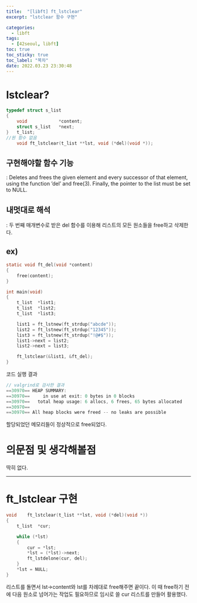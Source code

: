 ```yaml
---
title:  "[libft] ft_lstclear"
excerpt: "lstclear 함수 구현"

categories:
  - libft
tags:
  - [42seoul, libft]
toc: true
toc_sticky: true
toc_label: "목차"
date: 2022.03.23 23:30:48
---
```


# lstclear?

```c
typedef struct s_list
{
	void			*content;
	struct s_list	*next;
}	t_list;
//원 함수 없음
    void ft_lstclear(t_list **lst, void (*del)(void *));
```

## 구현해야할 함수 기능    
:  Deletes and frees the given element and every successor of that element, using the function ’del’ and free(3). Finally, the pointer to the list must be set to NULL.    

## 내멋대로 해석    
:  두 번째 매개변수로 받은 del 함수를 이용해 리스트의 모든 원소들을 free하고 삭제한다.     

## ex)    
```c
static void	ft_del(void *content)
{
	free(content);
}

int	main(void)
{
	t_list	*list1;
	t_list	*list2;
	t_list	*list3;

	list1 = ft_lstnew(ft_strdup("abcde"));
	list2 = ft_lstnew(ft_strdup("12345"));
	list3 = ft_lstnew(ft_strdup("!@#$"));
	list1->next = list2;
	list2->next = list3;

	ft_lstclear(&list1, &ft_del);
}
```
코드 실행 결과
```c
// valgrind로 검사한 결과
==30970== HEAP SUMMARY:
==30970==     in use at exit: 0 bytes in 0 blocks
==30970==   total heap usage: 6 allocs, 6 frees, 65 bytes allocated
==30970== 
==30970== All heap blocks were freed -- no leaks are possible
```
할당되었던 메모리들이 정상적으로 free되었다.    

# 의문점 및 생각해볼점    
딱히 없다.    

***

# ft_lstclear 구현

```c
void	ft_lstclear(t_list **lst, void (*del)(void *))
{
	t_list	*cur;

	while (*lst)
	{
		cur = *lst;
		*lst = (*lst)->next;
		ft_lstdelone(cur, del);
	}
	*lst = NULL;
}

```

리스트를 돌면서 lst->content와 lst를 차례대로 free해주면 끝이다. 이 때 free하기 전에 다음 원소로 넘어가는 작업도 필요하므로 임시로 쓸 cur 리스트를 만들어 활용했다.    

